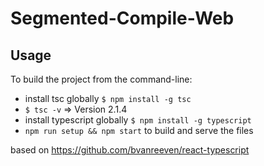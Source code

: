 # Segmented-Compile-Web
## Usage

To build the project from the command-line:

* install tsc globally `$ npm install -g tsc` 
* `$ tsc -v` => Version 2.1.4
* install typescript globally `$ npm install -g typescript`
* `npm run setup && npm start` to build and serve the files

based on https://github.com/bvanreeven/react-typescript
